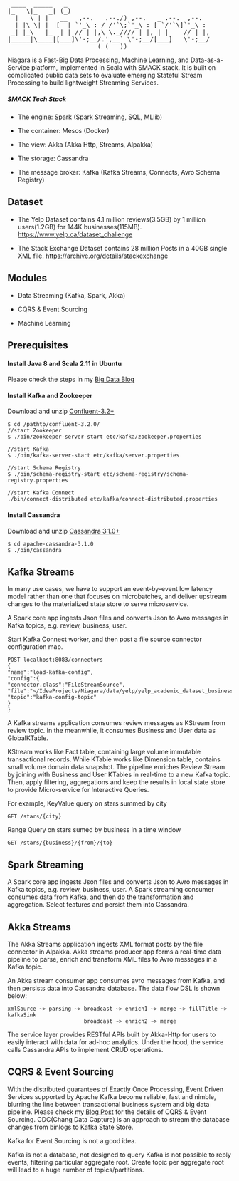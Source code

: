 <pre>
 ____  _____   _
|_   \|_   _| (_)
  |   \ | |   __   ,--.   .--./) ,--.   _ .--.  ,--.
  | |\ \| |  [  | `'_\ : / /'`\;`'_\ : [ `/'`\]`'_\ :
 _| |_\   |_  | | // | |,\ \._//// | |, | |    // | |,
|_____|\____|[___]\'-;__/.',__` \'-;__/[___]   \'-;__/
                        ( ( __))
</pre>

Niagara is a Fast-Big Data Processing, Machine Learning, and Data-as-a-Service platform, implemented in Scala with SMACK stack.
It is built on complicated public data sets to evaluate emerging Stateful Stream Processing to build lightweight Streaming Services.

##### SMACK Tech Stack

* The engine: Spark (Spark Streaming, SQL, MLlib)

* The container: Mesos (Docker)

* The view: Akka (Akka Http, Streams, Alpakka)

* The storage: Cassandra

* The message broker: Kafka (Kafka Streams, Connects, Avro Schema Registry)


## Dataset

* The Yelp Dataset contains 4.1 million reviews(3.5GB) by 1 million users(1.2GB) for 144K businesses(115MB).
https://www.yelp.ca/dataset_challenge

* The Stack Exchange Dataset contains 28 million Posts in a 40GB single XML file.
https://archive.org/details/stackexchange


## Modules

* Data Streaming (Kafka, Spark, Akka)

* CQRS & Event Sourcing

* Machine Learning


## Prerequisites

#### Install Java 8 and Scala 2.11 in Ubuntu

Please check the steps in my [Big Data Blog](http://alvincjin.blogspot.ca/2017/01/install-java-and-scala-in-ubuntu.html)

#### Install Kafka and Zookeeper

Download and unzip [Confluent-3.2+](https://www.confluent.io/download/#download-center)
```
$ cd /pathto/confluent-3.2.0/
//start Zookeeper
$ ./bin/zookeeper-server-start etc/kafka/zookeeper.properties

//start Kafka
$ ./bin/kafka-server-start etc/kafka/server.properties

//start Schema Registry
$ ./bin/schema-registry-start etc/schema-registry/schema-registry.properties

//start Kafka Connect
./bin/connect-distributed etc/kafka/connect-distributed.properties

```

#### Install Cassandra

Download and unzip [Cassandra 3.1.0+](http://apache.forsale.plus/cassandra/3.10/apache-cassandra-3.10-bin.tar.gz)
```
$ cd apache-cassandra-3.1.0
$ ./bin/cassandra
```
## Kafka Streams

In many use cases, we have to support an event-by-event low latency model rather than one that focuses on microbatches,
and deliver upstream changes to the materialized state store to serve microservice.

A Spark core app ingests Json files and converts Json to Avro messages in Kafka topics, e.g. review, business, user.

Start Kafka Connect worker, and then post a file source connector configuration map.
```
POST localhost:8083/connectors
{
"name":"load-kafka-config",
"config":{
"connector.class":"FileStreamSource",
"file":"~/IdeaProjects/Niagara/data/yelp/yelp_academic_dataset_business.json",
"topic":"kafka-config-topic"
}
}
```



A Kafka streams application consumes review messages as KStream from review topic.
In the meanwhile, it consumes Business and User data as GlobalKTable.

KStream works like Fact table, containing large volume immutable transactional records.
While KTable works like Dimension table, contains small volume domain data snapshot.
The pipeline enriches Review Stream by joining with Business and User KTables in real-time to a new Kafka topic.
Then, apply filtering, aggregations and keep the results in local state store to provide Micro-service for Interactive Queries.

For example, KeyValue query on stars summed by city

```
GET /stars/{city}
```

Range Query on stars sumed by business in a time window

```
GET /stars/{business}/{from}/{to}
```


## Spark Streaming

A Spark core app ingests Json files and converts Json to Avro messages in Kafka topics, e.g. review, business, user.
A Spark streaming consumer consumes data from Kafka, and then do the transformation and aggregation.
Select features and persist them into Cassandra.



## Akka Streams

The Akka Streams application ingests XML format posts by the file connector in Alpakka.
Akka streams producer app forms a real-time data pipeline to parse, enrich and transform XML files to Avro messages in a Kafka topic.

An Akka stream consumer app consumes avro messages from Kafka, and then persists data into Cassandra database.
The data flow DSL is shown below:

```
xmlSource ~> parsing ~> broadcast ~> enrich1 ~> merge ~> fillTitle ~> kafkaSink
                        broadcast ~> enrich2 ~> merge
```

The service layer provides RESTful APIs built by Akka-Http for users to easily interact with data for ad-hoc analytics.
Under the hood, the service calls Cassandra APIs to implement CRUD operations.


## CQRS & Event Sourcing

With the distributed guarantees of Exactly Once Processing, Event Driven Services supported by Apache Kafka become reliable, fast and nimble,
blurring the line between transactional business system and big data pipeline.
Please check my [Blog Post](http://alvincjin.blogspot.ca/2017/04/event-sourcing-and-cqrs.html) for the details of CQRS & Event Sourcing.
CDC(Chang Data Capture) is an approach to stream the database changes from binlogs to Kafka State Store.

Kafka for Event Sourcing is not a good idea.

Kafka is not a database, not designed to query
Kafka is not possible to reply events, filtering particular aggregate root.
Create topic per aggregate root will lead to a huge number of topics/partitions.